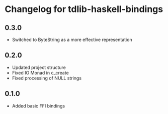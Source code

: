 # Changelog for tdlib-haskell-bindings

## 0.3.0

- Switched to ByteString as a more effective representation

## 0.2.0

- Updated project structure
- Fixed IO Monad in c_create
- Fixed processing of NULL strings

## 0.1.0

- Added basic FFI bindings
